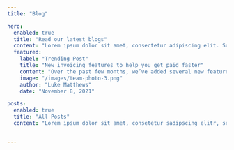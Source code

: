 ```yaml
---
title: "Blog"

hero:
  enabled: true
  title: "Read our latest blogs"
  content: "Lorem ipsum dolor sit amet, consectetur adipiscing elit. Suspendisse varius enim in eros elementum tristique. Duis cursus, mi quis viverra ornare, eros dolor."
  featured:
    label: "Trending Post"
    title: "New invoicing features to help you get paid faster"
    content: "Over the past few months, we’ve added several new features to SaaS Invoicing to help any business get paid faster and streamline their collection workflows."
    image: "/images/team-photo-3.png"
    author: "Luke Matthews"
    date: "November 8, 2021"

posts:
  enabled: true
  title: "All Posts"
  content: "Lorem ipsum dolor sit amet, consetetur sadipscing elitr, sed diam nonumy."


---
```

